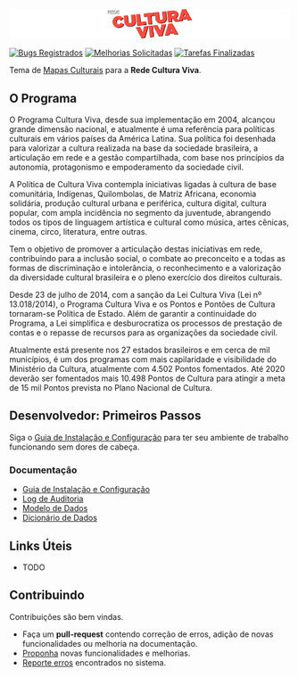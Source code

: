 [![Logotipo da Rede Cultura Viva](doc/img/logo-cultura-viva.png)](http://culturaviva.gov.br/)

[![Bugs Registrados](https://badge.waffle.io/culturagovbr/mapasculturais-culturaviva.svg?label=bug&title=Bugs)](http://waffle.io/culturagovbr/mapasculturais-culturaviva)
[![Melhorias Solicitadas](https://badge.waffle.io/culturagovbr/mapasculturais-culturaviva.svg?label=enhancement&title=Melhorias)](http://waffle.io/culturagovbr/mapasculturais-culturaviva)
[![Tarefas Finalizadas](https://badge.waffle.io/culturagovbr/mapasculturais-culturaviva.svg?label=ready&title=Finalizadas)](http://waffle.io/culturagovbr/mapasculturais-culturaviva)


Tema de [Mapas Culturais](https://github.com/hacklabr/mapasculturais) para a **Rede Cultura Viva**.


## O Programa

O Programa Cultura Viva, desde sua implementação em 2004, alcançou grande dimensão nacional, e atualmente é uma referência para políticas culturais em vários países da América Latina. Sua política foi desenhada para valorizar a cultura realizada na base da sociedade brasileira, a articulação em rede e a gestão compartilhada, com base nos princípios da autonomia, protagonismo e empoderamento da sociedade civil.

A Política de Cultura Viva contempla iniciativas ligadas à cultura de base comunitária, Indígenas, Quilombolas, de Matriz Africana, economia solidária, produção cultural urbana e periférica, cultura digital, cultura popular, com ampla incidência no segmento da juventude, abrangendo todos os tipos de linguagem artística e cultural como música, artes cênicas, cinema, circo, literatura, entre outras.

Tem o objetivo de promover a articulação destas iniciativas em rede, contribuindo para a inclusão social, o combate ao preconceito e a todas as formas de discriminação e intolerância, o reconhecimento e a valorização da diversidade cultural brasileira e o pleno exercício dos direitos culturais.

Desde 23 de julho de 2014, com a sanção da Lei Cultura Viva (Lei nº 13.018/2014), o Programa Cultura Viva e os Pontos e Pontões de Cultura tornaram-se Política de Estado. Além de garantir a continuidade do Programa, a Lei simplifica e desburocratiza os processos de prestação de contas e o repasse de recursos para as organizações da sociedade civil.

Atualmente está presente nos 27 estados brasileiros e em cerca de mil municípios, é um dos programas com mais capilaridade e visibilidade do Ministério da Cultura, atualmente com 4.502 Pontos fomentados. Até 2020 deverão ser fomentados mais 10.498 Pontos de Cultura para atingir a meta de 15 mil Pontos prevista no Plano Nacional de Cultura.


## Desenvolvedor: Primeiros Passos

Siga o [Guia de Instalação e Configuração](doc/guia-instalacao.md) para ter seu ambiente de trabalho funcionando sem
dores de cabeça.

### Documentação

- [Guia de Instalação e Configuração](doc/guia-instalacao.md)
- [Log de Auditoria](doc/modelo-dados.md#log-de-auditoria)
- [Modelo de Dados](doc/modelo-dados.md#modelo-fisico)
- [Dicionário de Dados](doc/modelo-dados.md#dicionario-de-dados)



## Links Úteis

* TODO


## Contribuindo

Contribuições são bem vindas.

* Faça um **pull-request** contendo correção de erros, adição de novas funcionalidades ou melhoria na documentação.
* [Proponha](https://waffle.io/culturagovbr/mapasculturais-culturaviva) novas funcionalidades e melhorias.
* [Reporte erros](https://waffle.io/culturagovbr/mapasculturais-culturaviva) encontrados no sistema.


